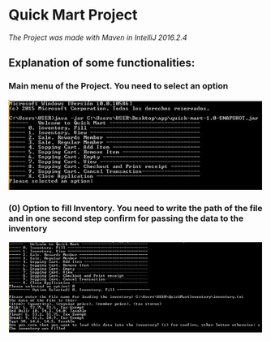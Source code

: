 <h1> Quick Mart Project </h1>
<p><em>The Project was made with Maven in IntelliJ 2016.2.4</em></p>
<h2>Explanation of some functionalities:</h2>

<p>
  <h3>Main menu of the Project. You need to select an option</h3>
  <img src="doc/menu.JPG" width="500"/>  
</p>
<p>
  <h3>(0) Option to fill Inventory. You need to write the path of the file and in one second step confirm for passing the data to the inventory</h3>
  <img src="doc/menuFill_Inventory.JPG" width="500"/>  
</p>



